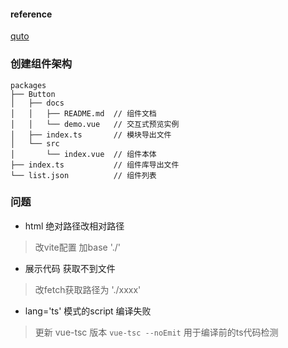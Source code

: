 #### reference
[quto](https://segmentfault.com/a/1190000041103446/)

### 创建组件架构

```
packages
├── Button
│   ├── docs
│   │   ├── README.md  // 组件文档
│   │   └── demo.vue   // 交互式预览实例
│   ├── index.ts       // 模块导出文件
│   └── src
│       └── index.vue  // 组件本体
├── index.ts           // 组件库导出文件
└── list.json          // 组件列表
```

### 问题

- html 绝对路径改相对路径
> 改vite配置 加base './'

- 展示代码 获取不到文件
> 改fetch获取路径为 './xxxx'

- lang='ts' 模式的script 编译失败
> 更新 vue-tsc 版本 `vue-tsc --noEmit` 用于编译前的ts代码检测